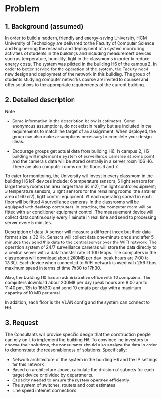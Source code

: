 # Problem

## 1. Background (assumed)
In order to build a modern, friendly and energy-saving University, HCM University of Technology are delivered to the Faculty of Computer Science and Engineering the research and deployment of a system monitoring activities of students in the buildings and including measurement devices such as temperature, humidity, light in the classrooms in order to reduce energy costs. The system was piloted in the building H6 of the campus 2. In order to better service for the operation of the system, the Faculty need new design and deployment of the network in this building. The group of students studying computer networks course are invited to counsel and offer solutions to the appropriate requirements of the current building.

## 2. Detailed description
Note:
- Some information in the description below is estimates. Some
anonymous assumptions, do not exist in reality but are included in the requirements to match the target of an assignment. When deployed, the group can also make assumptions necessary to complete your design ideas.

- Encourage groups get actual data from building H6.
In campus 2, H6 building will implement a system of surveillance cameras at some point and the camera's data will be stored centrally in a server room 106 H6. There are also computer rooms on the floors 6 and 7.

To cater for monitoring, the University will invest in every classroom in the building H6 IoT devices include: 6 temperature sensors, 6 light sensors for large theory rooms (an area larger than 60 m2), the light control equipment; 3 temperature sensors, 3 light sensors for the remaining rooms (the smaller area of 60 m2), light control equipment. At each operating spread in each floor will be fitted 4 surveillance cameras. In the classrooms will be equipped with desktop computers. In practice, the computer room will be fitted with air conditioner equipment control. The measurement device will collect data continuously every 1 minute in real time and send to processing server every 5 minutes.

Description of data: A sensor will measure a different index but their data format size is 32 Kb. Sensors will collect data one-minute once and after 5 minutes they send this data to the central server over the WIFI network. The operation system of 24/7 surveillance cameras will store the data directly to a central server with a data transfer rate of 100 Mbps. The computers in the classrooms will download about 200MB per day (peak hours are 7:00 to 17:30). Each device when connected to WIFI network is used with 256 Kbps maximum speed in terms of time 7h30 to 17h30.

Also, the building H6 has an administrative office with 10 computers. The computers download about 200MB per day (peak hours are 8:00 am to 11:40 pm, 13h to 16h30) and send 10 emails per day with a maximum capacity of 10 MB per email.

In addition, each floor is the VLAN config and the system can connect to H6.


## 3. Request
The Consultants will provide specific design that the construction people can rely on it to implement the building H6. To convince the investors to choose their solutions, the consultants should also analyze the data in order to demonstrate the reasonableness of solutions. Specifically:
- Network architecture of the system in the building H6 and the IP settings for this network.
- Based on architecture above, calculate the division of subnets for each target device or divided by departments.
- Capacity needed to ensure the system operates efficiently
- The system of switches, routers and cost estimates
- Line speed internet connections
